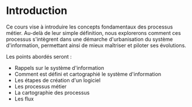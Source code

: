 # Introduction

Ce cours vise à introduire les concepts fondamentaux des processus métier. Au-delà de leur simple définition, nous explorerons comment ces processus s'intègrent dans une démarche d'urbanisation du système d'information, permettant ainsi de mieux maîtriser et piloter ses évolutions.

Les points abordés seront :

* Rappels sur le système d'information
* Comment est défini et cartographié le système d'information
* Les étapes de création d'un logiciel
* Les processus métier
* La cartographie des processus
* Les flux